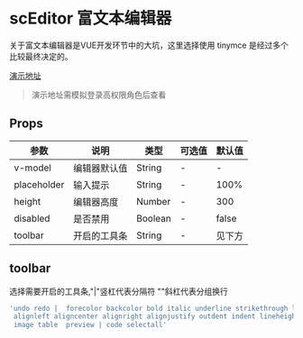 # scEditor 富文本编辑器

关于富文本编辑器是VUE开发环节中的大坑，这里选择使用 tinymce 是经过多个比较最终决定的。

[演示地址](https://lolicode.gitee.io/scui-doc/demo/#/vab/editor)
> 演示地址需模拟登录高权限角色后查看

## Props
|参数		|说明			|类型	|可选值	|默认值	|
|--			|--				|--		|--		|--		|
|v-model	|编辑器默认值	|String	|-		|-		|
|placeholder|输入提示		|String	|-		|100%	|
|height		|编辑器高度		|Number	|-		|300	|
|disabled	|是否禁用		|Boolean|-		|false	|
|toolbar	|开启的工具条		|String|-		|见下方	|

## toolbar
选择需要开启的工具条,"|"竖杠代表分隔符 "\"斜杠代表分组换行
``` sh
'undo redo |  forecolor backcolor bold italic underline strikethrough link | formatselect fontselect fontsizeselect | \
 alignleft aligncenter alignright alignjustify outdent indent lineheight | bullist numlist | \
 image table  preview | code selectall'
```